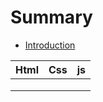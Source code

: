 # Summary

* [Introduction](README.md)

| Html | Css  | js   |
| ---- | ---- | ---- |
|      |      |      |
|      |      |      |
|      |      |      |

